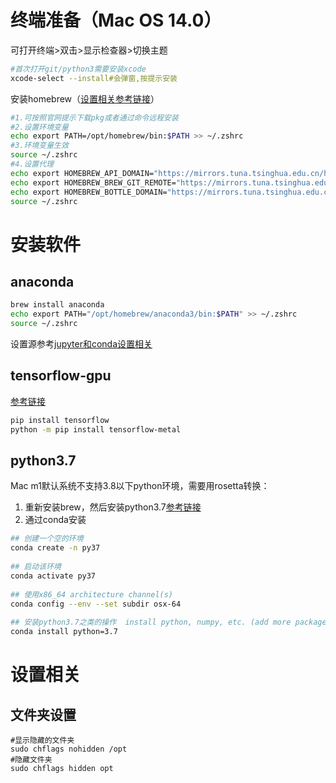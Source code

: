 # 终端准备（Mac OS 14.0）

可打开终端>双击>显示检查器>切换主题

```sh
#首次打开git/python3需要安装xcode
xcode-select --install#会弹窗,按提示安装
```

安装homebrew（[设置相关参考链接](https://mirrors4.tuna.tsinghua.edu.cn/help/homebrew/)）

```sh
#1.可按照官网提示下载pkg或者通过命令远程安装
#2.设置环境变量
echo export PATH=/opt/homebrew/bin:$PATH >> ~/.zshrc
#3.环境变量生效
source ~/.zshrc
#4.设置代理
echo export HOMEBREW_API_DOMAIN="https://mirrors.tuna.tsinghua.edu.cn/homebrew-bottles/api" >> ~/.zshrc
echo export HOMEBREW_BREW_GIT_REMOTE="https://mirrors.tuna.tsinghua.edu.cn/git/homebrew/brew.git" >> ~/.zshrc
echo export HOMEBREW_BOTTLE_DOMAIN="https://mirrors.tuna.tsinghua.edu.cn/homebrew-bottles" >> ~/.zshrc
source ~/.zshrc
```

# 安装软件

## anaconda

```sh
brew install anaconda
echo export PATH="/opt/homebrew/anaconda3/bin:$PATH" >> ~/.zshrc
source ~/.zshrc
```

设置源参考[jupyter和conda设置相关](./jupyter和conda设置相关.md)

## tensorflow-gpu

[参考链接](https://developer.apple.com/metal/tensorflow-plugin/)

```sh
pip install tensorflow
python -m pip install tensorflow-metal
```

## python3.7

Mac m1默认系统不支持3.8以下python环境，需要用rosetta转换：

1. 重新安装brew，然后安装python3.7[参考链接](https://stackoverflow.com/questions/73074173/how-to-install-tensorflow-1-x-on-m1-chip)
2. 通过conda安装

```sh
## 创建一个空的环境
conda create -n py37
 
## 启动该环境
conda activate py37
 
## 使用x86_64 architecture channel(s)
conda config --env --set subdir osx-64
 
## 安装python3.7之类的操作  install python, numpy, etc. (add more packages here...)
conda install python=3.7
```

 # 设置相关

## 文件夹设置

```shell
#显示隐藏的文件夹
sudo chflags nohidden /opt
#隐藏文件夹
sudo chflags hidden opt
```



